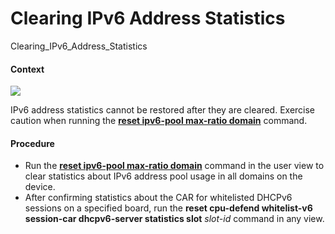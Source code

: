 Clearing IPv6 Address Statistics
================================

Clearing_IPv6_Address_Statistics

#### Context

![](../../../../public_sys-resources/notice_3.0-en-us.png) 

IPv6 address statistics cannot be restored after they are cleared. Exercise caution when running the [**reset ipv6-pool max-ratio domain**](cmdqueryname=reset+ipv6-pool+max-ratio+domain) command.



#### Procedure

* Run the [**reset ipv6-pool max-ratio domain**](cmdqueryname=reset+ipv6-pool+max-ratio+domain) command in the user view to clear statistics about IPv6 address pool usage in all domains on the device.
* After confirming statistics about the CAR for whitelisted DHCPv6 sessions on a specified board, run the **reset cpu-defend whitelist-v6 session-car dhcpv6-server statistics slot** *slot-id* command in any view.